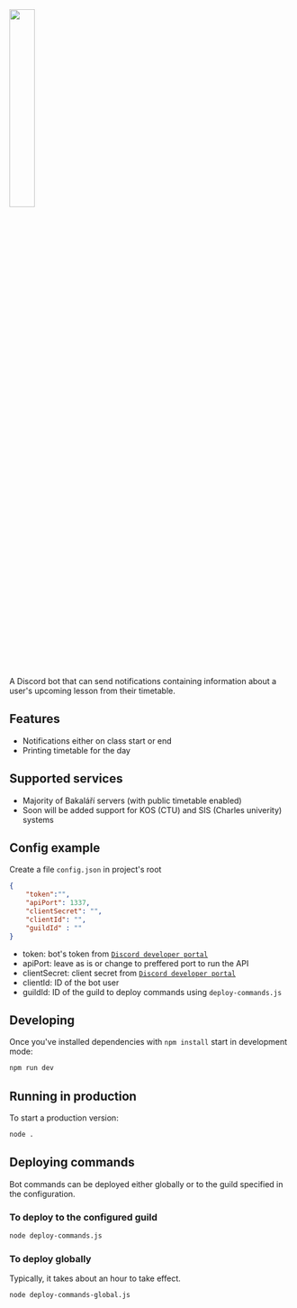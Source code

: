 <img src="https://smartyfeed.me/~server/bakalariStalkin_bot_white.svg" width="30%">

A Discord bot that can send notifications containing information about a user's upcoming lesson from their timetable.
## Features
- Notifications either on class start or end
- Printing timetable for the day

## Supported services
- Majority of Bakaláří servers (with public timetable enabled)
- Soon will be added support for KOS (CTU) and SIS (Charles univerity) systems

## Config example
Create a file `config.json` in project's root
```json
{
	"token":"",
	"apiPort": 1337,
	"clientSecret": "",
	"clientId": "",
	"guildId" : ""
}
```
- token: bot's token from [`Discord developer portal`](https://discord.com/developers/applications)
- apiPort: leave as is or change to preffered port to run the API
- clientSecret: client secret from [`Discord developer portal`](https://discord.com/developers/applications)
- clientId: ID of the bot user
- guildId: ID of the guild to deploy commands using `deploy-commands.js`
## Developing
Once you've installed dependencies with `npm install` start in development mode:

```bash
npm run dev
```
## Running in production
To start a production version:
```bash
node .
```

## Deploying commands
Bot commands can be deployed either globally or to the guild specified in the configuration.

### To deploy to the configured guild
```bash
node deploy-commands.js
```
### To deploy globally
Typically, it takes about an hour to take effect.
```bash
node deploy-commands-global.js
```